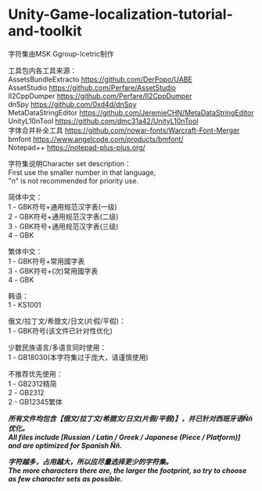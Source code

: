 # Unity-Game-localization-tutorial-and-toolkit  
  
字符集由MSK Ggroup-Icetric制作  
  
工具包内各工具来源：  
AssetsBundleExtracto https://github.com/DerPopo/UABE   
AssetStudio https://github.com/Perfare/AssetStudio   
Il2CppDumper https://github.com/Perfare/Il2CppDumper   
dnSpy https://github.com/0xd4d/dnSpy   
MetaDataStringEditor https://github.com/JeremieCHN/MetaDataStringEditor   
UnityL10nTool https://github.com/dmc31a42/UnityL10nTool   
字体合并补全工具 https://github.com/nowar-fonts/Warcraft-Font-Merger   
bmfont https://www.angelcode.com/products/bmfont/   
Notepad++ https://notepad-plus-plus.org/   
  
字符集说明Character set description：  
First use the smaller number in that language,  
"n" is not recommended for priority use.  
  
简体中文：  
1 - GBK符号+通用规范汉字表(一级)  
2 - GBK符号+通用规范汉字表(二级)  
3 - GBK符号+通用规范汉字表(三级)  
4 - GBK  

繁体中文：  
1 - GBK符号+常用國字表  
3 - GBK符号+(次)常用國字表  
4 - GBK  
  
韩语：  
1 - KS1001  
  
俄文/拉丁文/希腊文/日文(片假/平假)：  
1 - GBK符号(该文件已针对性优化)  
  
少数民族语言/多语言同时使用：  
1 - GB18030(本字符集过于庞大，请谨慎使用)  
  
不推荐优先使用：  
1 - GB2312精简  
2 - GB2312  
2 - GB12345繁体  
  
***所有文件均包含【俄文/拉丁文/希腊文/日文(片假/平假)】，并已针对西班牙语Ññ优化。  
All files include [Russian / Latin / Greek / Japanese (Piece / Platform)] and are optimized for Spanish Ññ.***  
  
***字符越多，占用越大，所以应尽量选择更少的字符集。  
The more characters there are, the larger the footprint, so try to choose as few character sets as possible.***  
